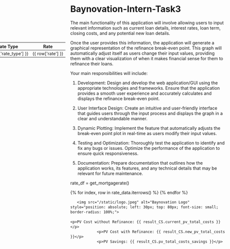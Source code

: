 # Baynovation-Intern-Task3

The main functionality of this application will involve allowing users to input relevant information such as current loan details, interest rates, loan term, closing costs, and any potential new loan details.

Once the user provides this information, the application will generate a graphical representation of the refinance break-even point. This graph will automatically adjust itself as users change their input values, providing them with a clear visualization of when it makes financial sense for them to refinance their loans.

Your main responsibilities will include:

1. Development: Design and develop the web application/GUI using the appropriate technologies and frameworks. Ensure that the application provides a smooth user experience and accurately calculates and displays the refinance break-even point.

2. User Interface Design: Create an intuitive and user-friendly interface that guides users through the input process and displays the graph in a clear and understandable manner.

3. Dynamic Plotting: Implement the feature that automatically adjusts the break-even point plot in real-time as users modify their input values.

4. Testing and Optimization: Thoroughly test the application to identify and fix any bugs or issues. Optimize the performance of the application to ensure quick responsiveness.

5. Documentation: Prepare documentation that outlines how the application works, its features, and any technical details that may be relevant for future maintenance.

rate_df = get_mortgagerate() 

<table style="position: absolute; right: 50px; top: 200px;">
        <thead>
            <tr>
                <th>Rate Type</th>
                <th>Rate</th>
            </tr>
        </thead>
        <tbody>
            {% for index, row in rate_data.iterrows() %}
            <tr>
                <td>{{ row['rate_type'] }}</td>
                <td>{{ row['rate'] }}</td>
            </tr>
            {% endfor %}
        </tbody>
    </table>

       <img src="/static/logo.jpeg" alt="Baynovation Logo" 
    style="position: absolute; left: 30px; top: 80px; font-size: small; border-radius: 100%;">

    <p>PV Cost without Refinance: {{ result_CS.current_pv_total_costs }}</p>
                <p>PV Cost with Refinance: {{ result_CS.new_pv_total_costs }}</p>
                <p>PV Savings: {{ result_CS.pv_total_costs_savings }}</p>